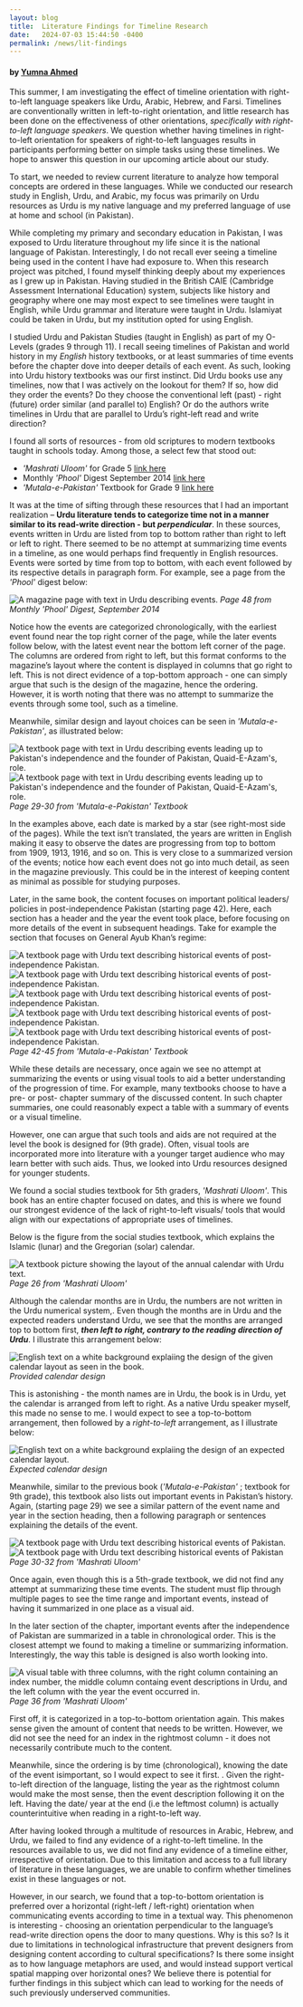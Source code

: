 ```yaml
---
layout: blog
title:  Literature Findings for Timeline Research
date:   2024-07-03 15:44:50 -0400
permalink: /news/lit-findings
---
```


#### by [Yumna Ahmed](/people#yumna-ahmed-25-github)

This summer, I am investigating the effect of timeline orientation with right-to-left language speakers like Urdu, Arabic, Hebrew, and Farsi. Timelines are conventionally written in left-to-right orientation, and little research has been done on the effectiveness of other orientations, *specifically with right-to-left language speakers*. We question whether having timelines in right-to-left orientation for speakers of right-to-left languages results in participants performing better on simple tasks using these timelines. We hope to answer this question in our upcoming article about our study.

To start, we needed to review current literature to analyze how temporal concepts are ordered in these languages. While we conducted our research study in English, Urdu, and Arabic, my focus was primarily on Urdu resources as Urdu is my native language and my preferred language of use at home and school (in Pakistan). 

While completing my primary and secondary education in Pakistan, I was exposed to Urdu literature throughout my life since it is the national language of Pakistan. Interestingly, I do not recall ever seeing a timeline being used in the content I have had exposure to. When this research project was pitched, I found myself thinking deeply about my experiences as I grew up in Pakistan. Having studied in the British CAIE (Cambridge Assessment International Education) system, subjects like history and geography where one may most expect to see timelines were taught in English, while Urdu grammar and literature were taught in Urdu. Islamiyat could be taken in Urdu, but my institution opted for using English.

I studied Urdu and Pakistan Studies (taught in English) as part of my O-Levels (grades 9 through 11). I recall seeing timelines of Pakistan and world history in my *English* history textbooks, or at least summaries of time events before the chapter dove into deeper details of each event. As such, looking into Urdu history textbooks was our first instinct. Did Urdu books use any timelines, now that I was actively on the lookout for them? If so, how did they order the events? Do they choose the conventional left (past) - right (future) order similar (and parallel to) English? Or do the authors write timelines in Urdu that are parallel to Urdu’s right-left read and write direction? 

I found all sorts of resources  - from old scriptures to modern textbooks taught in schools today. Among those, a select few that stood out:
 * *'Mashrati Uloom'* for Grade 5 [link here][fifth-grade-sst]
 * Monthly *'Phool'* Digest September 2014 [link here][flower-mag]
 * *'Mutala-e-Pakistan'* Textbook for Grade 9 [link here][mutala-pak]

It was at the time of sifting through these resources that I had an important realization – **Urdu literature tends to categorize time not in a manner similar to its read-write direction - but *perpendicular***. In these sources, events written in Urdu are listed from top to bottom rather than right to left or left to right. There seemed to be no attempt at summarizing time events in a timeline, as one would perhaps find frequently in English resources. Events were sorted by time from top to bottom, with each event followed by its respective details in paragraph form. For example, see a page from the *'Phool'* digest below: 

![A magazine page with text in Urdu describing events.](./images/lit-finds/phool-1.png)
*Page 48 from Monthly 'Phool' Digest, September 2014*

Notice how the events are categorized chronologically, with the earliest event found near the top right corner of the page, while the later events follow below, with the latest event near the bottom left corner of the page. The columns are ordered from right to left, but this format conforms to the magazine’s layout where the content is displayed in columns that go right to left. This is not direct evidence of a top-bottom approach - one can simply argue that such is the design of the magazine, hence the ordering. However, it is worth noting that there was no attempt to summarize the events through some tool, such as a timeline.

Meanwhile, similar design and layout choices can be seen in *'Mutala-e-Pakistan'*, as illustrated below:

![A textbook page with text in Urdu describing events leading up to Pakistan's independence and the founder of Pakistan, Quaid-E-Azam's, role.](./images/lit-finds/mutala-1.png)
![A textbook page with text in Urdu describing events leading up to Pakistan's independence and the founder of Pakistan, Quaid-E-Azam's, role.](./images/lit-finds/mutala-2.png)
*Page 29-30 from 'Mutala-e-Pakistan' Textbook*

In the examples above, each date is marked by a star (see right-most side of the pages). While the text isn’t translated, the years are written in English making it easy to observe the dates are progressing from top to bottom from 1909, 1913, 1916, and so on. This is very close to a summarized version of the events; notice how each event does not go into much detail, as seen in the magazine previously. This could be in the interest of keeping content as minimal as possible for studying purposes. 

Later, in the same book, the content focuses on important political leaders/ policies in post-independence Pakistan (starting page 42). Here, each section has a header and the year the event took place, before focusing on more details of the event in subsequent headings. Take for example the section that focuses on General Ayub Khan’s regime: 

![A textbook page with Urdu text describing historical events of post-independence Pakistan.](./images/lit-finds/mutala-3.png)
![A textbook page with Urdu text describing historical events of post-independence Pakistan.](./images/lit-finds/mutala-4.png)
![A textbook page with Urdu text describing historical events of post-independence Pakistan.](./images/lit-finds/mutala-5.png)
![A textbook page with Urdu text describing historical events of post-independence Pakistan.](./images/lit-finds/mutala-6.png)
![A textbook page with Urdu text describing historical events of post-independence Pakistan.](./images/lit-finds/mutala-7.png)
*Page 42-45 from 'Mutala-e-Pakistan' Textbook*

While these details are necessary, once again we see no attempt at summarizing the events or using visual tools to aid a better understanding of the progression of time. For example, many textbooks choose to have a pre- or post- chapter summary of the discussed content. In such chapter summaries, one could reasonably expect a table with a summary of events or a visual timeline. 

However, one can argue that such tools and aids are not required at the level the book is designed for (9th grade). Often, visual tools are incorporated more into literature with a younger target audience who may learn better with such aids. Thus, we looked into Urdu resources designed for younger students. 

We found a social studies textbook for 5th graders, *'Mashrati Uloom'*. This book has an entire chapter focused on dates, and this is where we found our strongest evidence of the lack of right-to-left visuals/ tools that would align with our expectations of appropriate uses of timelines. 

Below is the figure from the social studies textbook, which explains the Islamic (lunar) and the Gregorian (solar) calendar. 

![A textbook picture showing the layout of the annual calendar with Urdu text.](./images/lit-finds/mu-calendar.png)
*Page 26 from 'Mashrati Uloom'*

Although the calendar months are in Urdu, the numbers are not written in the Urdu numerical system,. Even though the months are in Urdu and the expected readers understand Urdu, we see that the months are arranged top to bottom first, ***then left to right, contrary to the reading direction of Urdu***. I illustrate this arrangement below: 

![English text on a white background explaiing the design of the given calendar layout as seen in the book.](./images/lit-finds/calendar-given.png)
*Provided calendar design*

This is astonishing - the month names are in Urdu, the book is in Urdu, yet the calendar is arranged from left to right. As a native Urdu speaker myself, this made no sense to me. I would expect to see a top-to-bottom arrangement, then followed by a *right-to-left* arrangement, as I illustrate below:

![English text on a white background explaiing the design of an expected calendar layout.](./images/lit-finds/calendar-expect.png)
*Expected calendar design*

Meanwhile, similar to the previous book (*'Mutala-e-Pakistan'* ; textbook for 9th grade), this textbook also lists out important events in Pakistan’s history. Again, (starting page 29) we see a similar pattern of the event name and year in the section heading, then a following paragraph or sentences explaining the details of the event. 

![A textbook page with Urdu text describing historical events of Pakistan.](./images/lit-finds/mu-1.png)
![A textbook page with Urdu text describing historical events of Pakistan](./images/lit-finds/mu-2.png)
*Page 30-32 from 'Mashrati Uloom'*


Once again, even though this is a 5th-grade textbook, we did not find any attempt at summarizing these time events. The student must flip through multiple pages to see the time range and important events, instead of having it summarized in one place as a visual aid. 

In the later section of the chapter, important events after the independence of Pakistan are summarized in a table in chronological order. This is the closest attempt we found to making a timeline or summarizing information. Interestingly, the way this table is designed is also worth looking into. 

![A visual table with three columns, with the right column containing an index number, the middle column containg event descriptions in Urdu, and the left column with the year the event occurred in.](./images/lit-finds/mu-table.png)
*Page 36 from 'Mashrati Uloom'*

First off, it is categorized in a top-to-bottom orientation again. This makes sense given the amount of content that needs to be written. However, we did not see the need for an index in the rightmost column - it does not necessarily contribute much to the content. 

Meanwhile, since the ordering is by time (chronological), knowing the date of the event isimportant, so I would expect to see it first. . Given the right-to-left direction of the language, listing  the year as the rightmost column would make the most sense, then the event description following it on the left. Having the date/ year at the end (i.e the leftmost column) is actually counterintuitive when reading in a right-to-left way. 

After having looked through a multitude of resources in Arabic, Hebrew, and Urdu, we failed to find any evidence of a right-to-left timeline. In the resources available to us, we did not find any evidence of a timeline either, irrespective of orientation. Due to this limitation and access to a full library of literature in these languages, we are unable to confirm whether timelines exist in these languages or not. 

However, in our search, we found that a top-to-bottom orientation is preferred over a horizontal (right-left / left-right) orientation when communicating events according to time in a textual way. This phenomenon is interesting - choosing an orientation perpendicular to the language’s read-write direction opens the door to many questions. Why is this so? Is it due to limitations in technological infrastructure that prevent designers from designing content according to cultural specifications? Is there some insight as to how language metaphors are used, and would instead support vertical spatial mapping over horizontal ones? We believe there is potential for further findings in this subject which can lead to working for the needs of such previously underserved communities. 

[fifth-grade-sst]:https://www.taleem360.com/5th-class-social-studies-urdu-medium-textbook-by-pctb-in-pdf-format-dzs
[flower-mag]:[https://www.google.com/books/edition/Flower_Sep_14/mkteBAAAQBAJ?hl=en&gbpv=1&dq=%D9%BE%D8%A7%DA%A9%D8%B3%D8%AA%D8%A7%D9%86%DB%8C+%D9%81%D9%88%D8%AC+%DA%A9%DB%92+%D8%B3%D8%B1%D8%A8%D8%B1%D8%A7%DB%81+%DA%A9%DB%8C+%D8%AA%D8%A7%D8%B1%DB%8C%D8%AE&pg=PA14&printsec=frontcover]
[mutala-pak]: [https://archive.org/details/mutaliya-pakistan-text-book-9th-class-punjab-text-book-board-lahore/mode/1up?view=theater]

